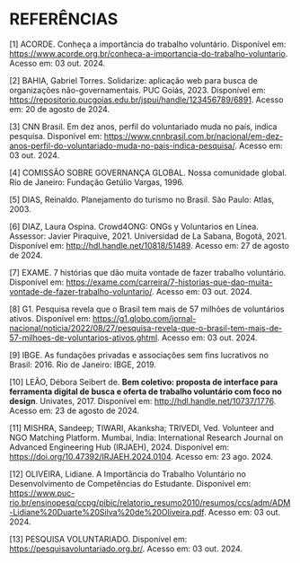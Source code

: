 # REFERÊNCIAS

[1] ACORDE. Conheça a importância do trabalho voluntário. Disponível em: https://www.acorde.org.br/conheca-a-importancia-do-trabalho-voluntario. Acesso em: 03 out. 2024.

[2] BAHIA, Gabriel Torres. Solidarize: aplicação web para busca de organizações não-governamentais. PUC Goiás, 2023. Disponível em: https://repositorio.pucgoias.edu.br/jspui/handle/123456789/6891. Acesso em: 20 de agosto de 2024.

[3] CNN Brasil. Em dez anos, perfil do voluntariado muda no país, indica pesquisa. Disponível em: https://www.cnnbrasil.com.br/nacional/em-dez-anos-perfil-do-voluntariado-muda-no-pais-indica-pesquisa/. Acesso em: 03 out. 2024.

[4] COMISSÃO SOBRE GOVERNANÇA GLOBAL. Nossa comunidade global. Rio de Janeiro: Fundação Getúlio Vargas, 1996.

[5] DIAS, Reinaldo. Planejamento do turismo no Brasil. São Paulo: Atlas, 2003.

[6] DIAZ, Laura Ospina. Crowd4ONG: ONGs y Voluntarios en Línea. Assessor: Javier Piraquive, 2021. Universidad de La Sabana, Bogotá, 2021. Disponível em: http://hdl.handle.net/10818/51489. Acesso em: 27 de agosto de 2024.

[7] EXAME. 7 histórias que dão muita vontade de fazer trabalho voluntário. Disponível em: https://exame.com/carreira/7-historias-que-dao-muita-vontade-de-fazer-trabalho-voluntario/. Acesso em: 03 out. 2024.

[8] G1. Pesquisa revela que o Brasil tem mais de 57 milhões de voluntários ativos. Disponível em: https://g1.globo.com/jornal-nacional/noticia/2022/08/27/pesquisa-revela-que-o-brasil-tem-mais-de-57-milhoes-de-voluntarios-ativos.ghtml. Acesso em: 03 out. 2024.

[9] IBGE. As fundações privadas e associações sem fins lucrativos no Brasil: 2016. Rio de Janeiro: IBGE, 2019.

[10] LEÃO, Débora Seibert de. **Bem coletivo: proposta de interface para ferramenta digital de busca e oferta de trabalho voluntário com foco no design**. Univates, 2017. Disponível em: <http://hdl.handle.net/10737/1776>. Acesso em: 23 de agosto de 2024.

[11] MISHRA, Sandeep; TIWARI, Akanksha; TRIVEDI, Ved. Volunteer and NGO Matching Platform. Mumbai, India: International Research Journal on Advanced Engineering Hub (IRJAEH), 2024. Disponível em: https://doi.org/10.47392/IRJAEH.2024.0104. Acesso em: 23 ago. 2024.

[12] OLIVEIRA, Lidiane. A Importância do Trabalho Voluntário no Desenvolvimento de Competências do Estudante. Disponível em: https://www.puc-rio.br/ensinopesq/ccpg/pibic/relatorio_resumo2010/resumos/ccs/adm/ADM-Lidiane%20Duarte%20Silva%20de%20Oliveira.pdf. Acesso em: 03 out. 2024.

[13] PESQUISA VOLUNTARIADO. Disponível em: https://pesquisavoluntariado.org.br/. Acesso em: 03 out. 2024.


